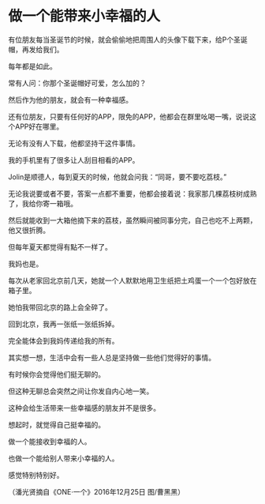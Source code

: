 # 做一个能带来小幸福的人

有位朋友每当圣诞节的时候，就会偷偷地把周围人的头像下载下来，给P个圣诞帽，再发给我们。 

每年都是如此。 

常有人问：你那个圣诞帽好可爱，怎么加的？ 

然后作为他的朋友，就会有一种幸福感。 

还有位朋友，只要有任何好的APP，限免的APP，他都会在群里吆喝一嘴，说说这个APP好在哪里。 

无论有没有人下载，他都坚持干这件事情。 

我的手机里有了很多让人刮目相看的APP。 

Jolin是顺德人，每到夏天的时候，他就会问我：“同哥，要不要吃荔枝。” 

无论我说要或者不要，答案一点都不重要，他都会接着说：我家那几棵荔枝树成熟了，我给你寄一箱哦。 

然后就能收到一大箱他摘下来的荔枝，虽然瞬间被同事分完，自己也吃不上两颗，他又很折腾。 

但每年夏天都觉得有點不一样了。 

我妈也是。 

每次从老家回北京前几天，她就一个人默默地用卫生纸把土鸡蛋一个一个包好放在箱子里。 

她怕我带回北京的路上会全碎了。 

回到北京，我再一张纸一张纸拆掉。 

完全能体会到我妈传递给我的所有。 

其实想一想，生活中会有一些人总是坚持做一些他们觉得好的事情。 

有时候你会觉得他们挺无聊的。 

但这种无聊总会突然之间让你发自内心地一笑。 

这种会给生活带来一些幸福感的朋友并不是很多。 

想起时，就觉得自己挺幸福的。 

做一个能接收到幸福的人。 

也做一个能给别人带来小幸福的人。 

感觉特别特别好。 

（潘光贤摘自《ONE·一个》2016年12月25日 图/曹黑黑）